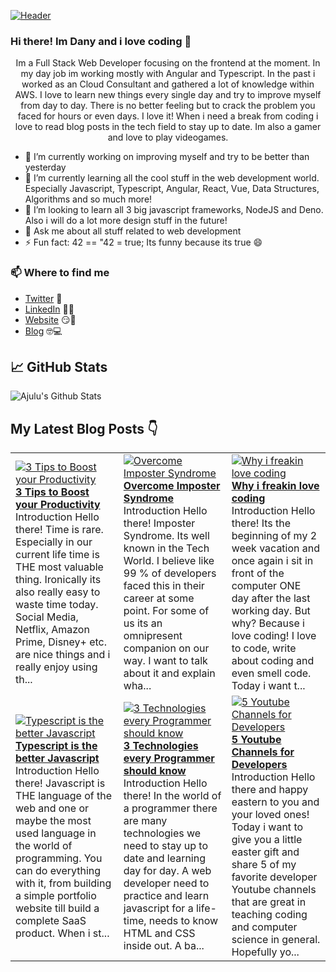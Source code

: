 [![Header](https://images.unsplash.com/photo-1564865878688-9a244444042a?ixlib=rb-1.2.1&ixid=eyJhcHBfaWQiOjEyMDd9&auto=format&fit=crop&w=1350&q=80 "Header")](https://images.unsplash.com/photo-1564865878688-9a244444042a?ixlib=rb-1.2.1&ixid=eyJhcHBfaWQiOjEyMDd9&auto=format&fit=crop&w=1350&q=80)
### Hi there! Im Dany and i love coding 👋
<p align="center">Im a Full Stack Web Developer focusing on the frontend at the moment. In my day job im working mostly with Angular and Typescript. In the past i worked as an Cloud Consultant and gathered a lot of knowledge within AWS. I love to learn new things every single day and try to improve myself from day to day. There is no better feeling but to crack the problem you faced for hours or even days. I love it!
When i need a break from coding i love to read blog posts in the tech field to stay up to date. Im also a gamer and love to play videogames.</p>

- 🔭 I’m currently working on improving myself and try to be better than yesterday
- 🌱 I’m currently learning all the cool stuff in the web development world. Especially Javascript, Typescript, Angular, React, Vue, Data Structures, Algorithms and so much more!
- 👯 I’m looking to learn all 3 big javascript frameworks, NodeJS and Deno. Also i will do a lot more design stuff in the future!
- 💬 Ask me about all stuff related to web development
- ⚡ Fun fact: 42 == "42 = true; Its funny because its true 😄

### 📫 Where to find me
- [Twitter](https://twitter.com/danytulumidis) 🐤
- [LinkedIn](https://linkedin.com/in/danytulumidis) 👨💼
- [Website](https://danytulumidis.com/) 😏🔗
- [Blog](https://danysdevcorner.hashnode.dev/) 🤓💻


## &#x1f4c8; GitHub Stats
![Ajulu's Github Stats](https://github-readme-stats.vercel.app/api?username=dextavision&show_icons=true&theme=radical)

## My Latest Blog Posts 👇
<!-- HASHNODE_BLOG:START -->
<table><tr><td><a href="https://danysdevcorner.hashnode.dev/3-tips-to-boost-your-productivity" title="3 Tips to Boost your Productivity"><img src="https://cdn.hashnode.com/res/hashnode/image/upload/v1620555525447/fZIqJzkeJ.jpeg" alt="3 Tips to Boost your Productivity"   /></a>
<a href="https://danysdevcorner.hashnode.dev/3-tips-to-boost-your-productivity" title="3 Tips to Boost your Productivity"><strong>3 Tips to Boost your Productivity</strong></a>
<br/> Introduction
Hello there!
Time is rare. Especially in our current life time is THE most valuable thing. Ironically its also really easy to waste time today. Social Media, Netflix, Amazon Prime, Disney+ etc. are nice things and i really enjoy using th...</td><td><a href="https://danysdevcorner.hashnode.dev/overcome-imposter-syndrome" title="Overcome Imposter Syndrome"><img src="https://cdn.hashnode.com/res/hashnode/image/upload/v1619957873991/tlU9qXvAT.jpeg" alt="Overcome Imposter Syndrome"   /></a>
<a href="https://danysdevcorner.hashnode.dev/overcome-imposter-syndrome" title="Overcome Imposter Syndrome"><strong>Overcome Imposter Syndrome</strong></a>
<br/> Introduction
Hello there!
Imposter Syndrome. Its well known in the Tech World. I believe like 99 % of developers faced this in their career at some point. For some of us its an omnipresent companion on our way. I want to talk about it and explain wha...</td><td><a href="https://danysdevcorner.hashnode.dev/why-i-freakin-love-coding" title="Why i freakin love coding"><img src="https://cdn.hashnode.com/res/hashnode/image/upload/v1619278523033/ZU0Hx1j6A.jpeg" alt="Why i freakin love coding"   /></a>
<a href="https://danysdevcorner.hashnode.dev/why-i-freakin-love-coding" title="Why i freakin love coding"><strong>Why i freakin love coding</strong></a>
<br/> Introduction
Hello there!
Its the beginning of my 2 week vacation and once again i sit in front of the computer ONE day after the last working day. But why?
Because i love coding! I love to code, write about coding and even smell code.
Today i want t...</td></tr><tr><td><a href="https://danysdevcorner.hashnode.dev/typescript-is-the-better-javascript" title="Typescript is the better Javascript"><img src="https://cdn.hashnode.com/res/hashnode/image/upload/v1618652384308/2-gaRPoll.jpeg" alt="Typescript is the better Javascript"   /></a>
<a href="https://danysdevcorner.hashnode.dev/typescript-is-the-better-javascript" title="Typescript is the better Javascript"><strong>Typescript is the better Javascript</strong></a>
<br/> Introduction
Hello there!
Javascript is THE language of the web and one or maybe the most used language in the world of programming. You can do everything with it, from building a simple portfolio website till build a complete SaaS product.
When i st...</td><td><a href="https://danysdevcorner.hashnode.dev/3-technologies-every-programmer-should-know" title="3 Technologies every Programmer should know"><img src="https://cdn.hashnode.com/res/hashnode/image/upload/v1618058271644/IKgEWbKbw.jpeg" alt="3 Technologies every Programmer should know"   /></a>
<a href="https://danysdevcorner.hashnode.dev/3-technologies-every-programmer-should-know" title="3 Technologies every Programmer should know"><strong>3 Technologies every Programmer should know</strong></a>
<br/> Introduction
Hello there!
In the world of a programmer there are many technologies we need to stay up to date and learning day for day. A web developer need to practice and learn javascript for a life-time, needs to know HTML and CSS inside out.
A ba...</td><td><a href="https://danysdevcorner.hashnode.dev/5-youtube-channels-for-developers" title="5 Youtube Channels for Developers"><img src="https://cdn.hashnode.com/res/hashnode/image/upload/v1617525475691/tr8nE0I5H.jpeg" alt="5 Youtube Channels for Developers"   /></a>
<a href="https://danysdevcorner.hashnode.dev/5-youtube-channels-for-developers" title="5 Youtube Channels for Developers"><strong>5 Youtube Channels for Developers</strong></a>
<br/> Introduction
Hello there and happy eastern to you and your loved ones!
Today i want to give you a little easter gift and share 5 of my favorite developer Youtube channels that are great in teaching coding and computer science in general.
Hopefully yo...</td></tr></table>
<!-- HASHNODE_BLOG:END -->
